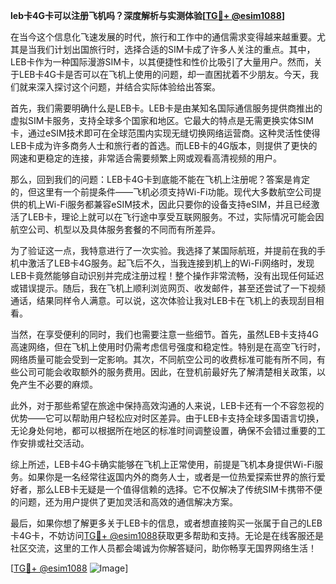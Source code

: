 **leb卡4G卡可以注册飞机吗？深度解析与实测体验[[TG💪+ @esim1088](https://t.me/s/esim1088)]**

在当今这个信息化飞速发展的时代，旅行和工作中的通信需求变得越来越重要。尤其是当我们计划出国旅行时，选择合适的SIM卡成了许多人关注的重点。其中，LEB卡作为一种国际漫游SIM卡，以其便捷性和性价比吸引了大量用户。然而，关于LEB卡4G卡是否可以在飞机上使用的问题，却一直困扰着不少朋友。今天，我们就来深入探讨这个问题，并结合实际体验给出答案。

首先，我们需要明确什么是LEB卡。LEB卡是由某知名国际通信服务提供商推出的虚拟SIM卡服务，支持全球多个国家和地区。它最大的特点是无需更换实体SIM卡，通过eSIM技术即可在全球范围内实现无缝切换网络运营商。这种灵活性使得LEB卡成为许多商务人士和旅行者的首选。而LEB卡的4G版本，则提供了更快的网速和更稳定的连接，非常适合需要频繁上网或观看高清视频的用户。

那么，回到我们的问题：LEB卡4G卡到底能不能在飞机上注册呢？答案是肯定的，但这里有一个前提条件——飞机必须支持Wi-Fi功能。现代大多数航空公司提供的机上Wi-Fi服务都兼容eSIM技术，因此只要你的设备支持eSIM，并且已经激活了LEB卡，理论上就可以在飞行途中享受互联网服务。不过，实际情况可能会因航空公司、机型以及具体服务套餐的不同而有所差异。

为了验证这一点，我特意进行了一次实验。我选择了某国际航班，并提前在我的手机中激活了LEB卡4G服务。起飞后不久，当我连接到机上的Wi-Fi网络时，发现LEB卡竟然能够自动识别并完成注册过程！整个操作非常流畅，没有出现任何延迟或错误提示。随后，我在飞机上顺利浏览网页、收发邮件，甚至还尝试了一下视频通话，结果同样令人满意。可以说，这次体验让我对LEB卡在飞机上的表现刮目相看。

当然，在享受便利的同时，我们也需要注意一些细节。首先，虽然LEB卡支持4G高速网络，但在飞机上使用时仍需考虑信号强度和稳定性。特别是在高空飞行时，网络质量可能会受到一定影响。其次，不同航空公司的收费标准可能有所不同，有些公司可能会收取额外的服务费用。因此，在登机前最好先了解清楚相关政策，以免产生不必要的麻烦。

此外，对于那些希望在旅途中保持高效沟通的人来说，LEB卡还有一个不容忽视的优势——它可以帮助用户轻松应对时区差异。由于LEB卡支持全球多国语言切换，无论身处何地，都可以根据所在地区的标准时间调整设置，确保不会错过重要的工作安排或社交活动。

综上所述，LEB卡4G卡确实能够在飞机上正常使用，前提是飞机本身提供Wi-Fi服务。如果你是一名经常往返国内外的商务人士，或者是一位热爱探索世界的旅行爱好者，那么LEB卡无疑是一个值得信赖的选择。它不仅解决了传统SIM卡携带不便的问题，还为用户提供了更加灵活和高效的通信解决方案。

最后，如果你想了解更多关于LEB卡的信息，或者想直接购买一张属于自己的LEB卡4G卡，不妨访问[TG💪+ @esim1088](https://t.me/s/esim1088)获取更多帮助和支持。无论是在线客服还是社区交流，这里的工作人员都会竭诚为你解答疑问，助你畅享无国界网络生活！

[[TG💪+ @esim1088](https://t.me/s/esim1088) ![Image](https://i.postimg.cc/4NQfJmqS/Snipaste-2025-05-13-00-14-12.png)]